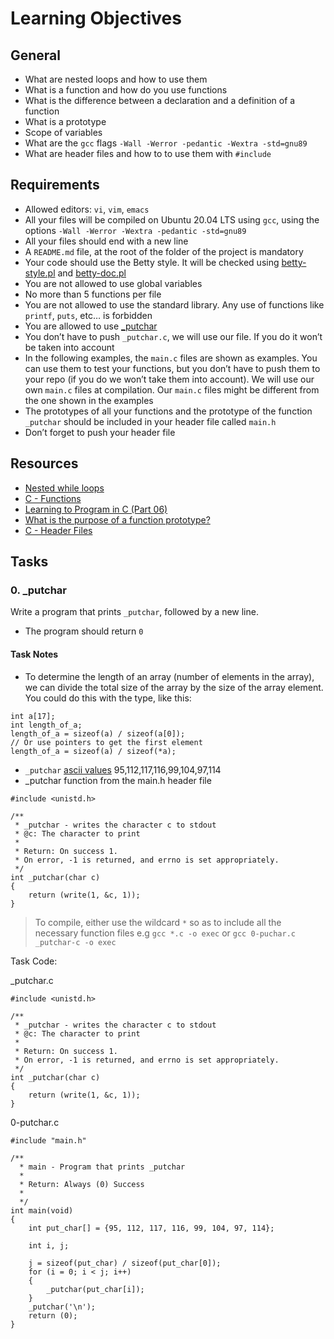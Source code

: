 # Learning Objectives
## General
- What are nested loops and how to use them
- What is a function and how do you use functions
- What is the difference between a declaration and a definition of a function
- What is a prototype
- Scope of variables
- What are the `gcc` flags `-Wall -Werror -pedantic -Wextra -std=gnu89`
- What are header files and how to to use them with `#include`

## Requirements
- Allowed editors: `vi`, `vim`, `emacs`
- All your files will be compiled on Ubuntu 20.04 LTS using `gcc`, using the options `-Wall -Werror -Wextra -pedantic -std=gnu89`
- All your files should end with a new line
- A `README.md` file, at the root of the folder of the project is mandatory
- Your code should use the Betty style. It will be checked using [betty-style.pl](https://github.com/holbertonschool/Betty/blob/master/betty-style.pl) and [betty-doc.pl](https://github.com/holbertonschool/Betty/blob/master/betty-doc.pl)
- You are not allowed to use global variables
- No more than 5 functions per file
- You are not allowed to use the standard library. Any use of functions like `printf`, `puts`, etc… is forbidden
- You are allowed to use [_putchar](https://github.com/holbertonschool/_putchar.c/blob/master/_putchar.c)
- You don’t have to push `_putchar.c`, we will use our file. If you do it won’t be taken into account
- In the following examples, the `main.c` files are shown as examples. You can use them to test your functions, but you don’t have to push them to your repo (if you do we won’t take them into account). We will use our own `main.c` files at compilation. Our `main.c` files might be different from the one shown in the examples
- The prototypes of all your functions and the prototype of the function `_putchar` should be included in your header file called `main.h`
- Don’t forget to push your header file

## Resources
- [Nested while loops](https://www.youtube.com/watch?v=Z3iGeQ1gIss)
- [C - Functions](https://www.tutorialspoint.com/cprogramming/c_functions.htm)
- [Learning to Program in C (Part 06)](https://www.youtube.com/watch?v=qMlnFwYdqIw)
- [What is the purpose of a function prototype?](https://www.geeksforgeeks.org/what-is-the-purpose-of-a-function-prototype/)
- [C - Header Files](https://www.tutorialspoint.com/cprogramming/c_header_files.htm)

## Tasks
### 0. _putchar
Write a program that prints `_putchar`, followed by a new line.
- The program should return `0`
#### Task Notes
- To determine the length of an array (number of elements in the array), we can divide the total size of the array by the size of the array element. You could do this with the type, like this:
```
int a[17];
int length_of_a;
length_of_a = sizeof(a) / sizeof(a[0]);
// Or use pointers to get the first element
length_of_a = sizeof(a) / sizeof(*a);
```

- `_putchar` [ascii values](https://www.computerhope.com/jargon/a/ascii.htm) 95,112,117,116,99,104,97,114
- _putchar function from the main.h header file
```
#include <unistd.h>

/**
 * _putchar - writes the character c to stdout
 * @c: The character to print
 *
 * Return: On success 1.
 * On error, -1 is returned, and errno is set appropriately.
 */
int _putchar(char c)
{
	return (write(1, &c, 1));
}
```

> To compile,  either use the wildcard `*` so as to include all the necessary function files e.g `gcc *.c -o exec` or `gcc 0-puchar.c _putchar-c -o exec`

Task Code:

_putchar.c
```
#include <unistd.h>

/**
 * _putchar - writes the character c to stdout
 * @c: The character to print
 *
 * Return: On success 1.
 * On error, -1 is returned, and errno is set appropriately.
 */
int _putchar(char c)
{
	return (write(1, &c, 1));
}

```

0-putchar.c
```
#include "main.h"

/**
  * main - Program that prints _putchar
  *
  * Return: Always (0) Success
  *
  */
int main(void)
{
	int put_char[] = {95, 112, 117, 116, 99, 104, 97, 114};

	int i, j;

	j = sizeof(put_char) / sizeof(put_char[0]);
	for (i = 0; i < j; i++)
	{
		_putchar(put_char[i]);
	}
	_putchar('\n');
	return (0);
}
```
